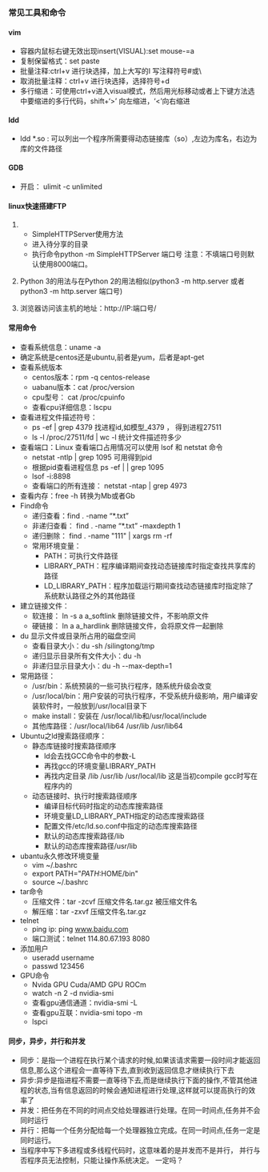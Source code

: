 ### 常见工具和命令
#### vim
- 容器内鼠标右键无效出现insert(VISUAL):set mouse-=a
- 复制保留格式：set paste
- 批量注释:ctrl+v 进行块选择，加上大写的I 写注释符号#或\\
- 取消批量注释：ctrl+v 进行块选择，选择符号+d
- 多行缩进：可使用ctrl+v进入visual模式，然后用光标移动或者上下键方法选中要缩进的多行代码，shift+‘>’ 向左缩进，‘<’向右缩进


#### ldd
- ldd *.so : 可以列出一个程序所需要得动态链接库（so）,左边为库名，右边为库的文件路径

#### GDB
- 开启： ulimit -c unlimited

#### linux快速搭建FTP
1. - SimpleHTTPServer使用方法
   - 进入待分享的目录 
   - 执行命令python -m SimpleHTTPServer 端口号 注意：不填端口号则默认使用8000端口。 
2. Python 3的用法与在Python 2的用法相似(python3 -m http.server  或者 python3 -m http.server 端口号)

3. 浏览器访问该主机的地址：http://IP:端口号/
#### 常用命令
- 查看系统信息：uname -a 
- 确定系统是centos还是ubuntu,前者是yum，后者是apt-get
- 查看系统版本
  - centos版本：rpm -q centos-release
  - uabanu版本：cat /proc/version
  - cpu型号： cat /proc/cpuinfo
  - 查看cpu详细信息：lscpu
- 查看进程文件描述符号：
  - ps -ef  |  grep 4379  找进程id,如模型_4379 ， 得到进程27511
  - ls -l /proc/27511/fd | wc -l 统计文件描述符多少  
- 查看端口：Linux 查看端口占用情况可以使用 lsof 和 netstat 命令
  - netstat -ntlp   | grep 1095 可用得到pid
  - 根据pid查看进程信息  ps -ef | | grep 1095
  - lsof -i:8898
  - 查看端口的所有连接： netstat -ntap | grep 4973
- 查看内存：free -h 转换为Mb或者Gb
- Find命令
  - 递归查看：find . -name “*.txt”
  - 非递归查看： find . -name “*.txt” -maxdepth 1
  - 递归删除： find . -name "111"  | xargs rm -rf
  - 常用环境变量：
    - PATH：可执行文件路径
    - LIBRARY_PATH：程序编译期间查找动态链接库时指定查找共享库的路径
    - LD_LIBRARY_PATH：程序加载运行期间查找动态链接库时指定除了系统默认路径之外的其他路径
- 建立链接文件：
  - 软连接： ln -s a a_softlink 删除链接文件，不影响原文件
  - 硬链接： ln a a_hardlink 删除链接文件，会将原文件一起删除
- du 显示文件或目录所占用的磁盘空间
  - 查看目录大小：du -sh /silingtong/tmp
  - 递归显示目录所有文件大小：du  -h 
  - 非递归显示目录大小：du -h --max-depth=1
- 常用路径：
  - /usr/bin：系统预装的一些可执行程序，随系统升级会改变
  - /usr/local/bin：用户安装的可执行程序，不受系统升级影响，用户编译安装软件时，一般放到/usr/local目录下
  - make install：安装在 /usr/local/lib和/usr/local/include
  - 其他库路径：/usr/local/lib64 /usr/lib /usr/lib64
- Ubuntu之ld搜索路径顺序：
  - 静态库链接时搜索路径顺序
    - ld会去找GCC命令中的参数-L
    - 再找gcc的环境变量LIBRARY_PATH
    - 再找内定目录 /lib /usr/lib /usr/local/lib 这是当初compile gcc时写在程序内的
  - 动态链接时、执行时搜索路径顺序
    -  编译目标代码时指定的动态库搜索路径
    -  环境变量LD_LIBRARY_PATH指定的动态库搜索路径
    -  配置文件/etc/ld.so.conf中指定的动态库搜索路径
    -  默认的动态库搜索路径/lib 
    -  默认的动态库搜索路径/usr/lib
 - ubantu永久修改环境变量
   - vim ~/.bashrc
   - export PATH="$PATH:$HOME/bin"
   - source ~/.bashrc
 - tar命令
   - 压缩文件：tar  -zcvf   压缩文件名.tar.gz   被压缩文件名
   - 解压缩：tar  -zxvf   压缩文件名.tar.gz
 - telnet 
   - ping ip: ping www.baidu.com
   - 端口测试：telnet 114.80.67.193 8080
 - 添加用户
   - useradd username
   - passwd 123456
- GPU命令
  - Nvida GPU Cuda/AMD GPU  ROCm
  - watch -n 2 -d nvidia-smi
  - 查看gpu通信通道：nvidia-smi -L 
  - 查看gpu互联：nvidia-smi topo -m
  - lspci

#### 同步，异步，并行和并发

- 同步：是指一个进程在执行某个请求的时候,如果该请求需要一段时间才能返回信息,那么这个进程会一直等待下去,直到收到返回信息才继续执行下去
- 异步:异步是指进程不需要一直等待下去,而是继续执行下面的操作,不管其他进程的状态,当有信息返回的时候会通知进程进行处理,这样就可以提高执行的效率了
- 并发：把任务在不同的时间点交给处理器进行处理。在同一时间点,任务并不会同时运行
- 并行：把每一个任务分配给每一个处理器独立完成。在同一时间点,任务一定是同时运行。
- 当程序中写下多进程或多线程代码时，这意味着的是并发而不是并行， 并行与否程序员无法控制，只能让操作系统决定。 一定吗？
